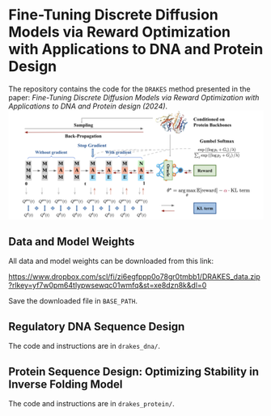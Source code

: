 # Fine-Tuning Discrete Diffusion Models via Reward Optimization with Applications to DNA and Protein Design

The repository contains the code for the `DRAKES` method presented in the paper: *Fine-Tuning Discrete Diffusion Models via Reward Optimization with Applications to DNA and Protein design (2024)*.
![img](main_fig1.png)

## Data and Model Weights
All data and model weights can be downloaded from this link:

https://www.dropbox.com/scl/fi/zi6egfppp0o78gr0tmbb1/DRAKES_data.zip?rlkey=yf7w0pm64tlypwsewqc01wmfq&st=xe8dzn8k&dl=0

Save the downloaded file in `BASE_PATH`.


## Regulatory DNA Sequence Design
The code and instructions are in `drakes_dna/`.

## Protein Sequence Design: Optimizing Stability in Inverse Folding Model
The code and instructions are in `drakes_protein/`.
